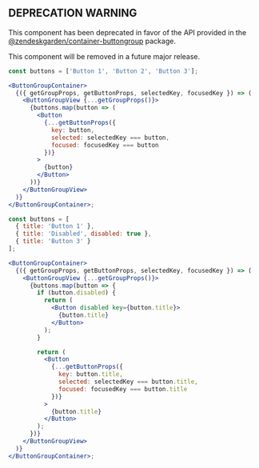 ## DEPRECATION WARNING

This component has been deprecated in favor of the API provided in the
[@zendeskgarden/container-buttongroup](https://www.npmjs.com/package/@zendeskgarden/container-buttongroup)
package.

This component will be removed in a future major release.

```jsx static
const buttons = ['Button 1', 'Button 2', 'Button 3'];

<ButtonGroupContainer>
  {({ getGroupProps, getButtonProps, selectedKey, focusedKey }) => (
    <ButtonGroupView {...getGroupProps()}>
      {buttons.map(button => (
        <Button
          {...getButtonProps({
            key: button,
            selected: selectedKey === button,
            focused: focusedKey === button
          })}
        >
          {button}
        </Button>
      ))}
    </ButtonGroupView>
  )}
</ButtonGroupContainer>;
```

```jsx static
const buttons = [
  { title: 'Button 1' },
  { title: 'Disabled', disabled: true },
  { title: 'Button 3' }
];

<ButtonGroupContainer>
  {({ getGroupProps, getButtonProps, selectedKey, focusedKey }) => (
    <ButtonGroupView {...getGroupProps()}>
      {buttons.map(button => {
        if (button.disabled) {
          return (
            <Button disabled key={button.title}>
              {button.title}
            </Button>
          );
        }

        return (
          <Button
            {...getButtonProps({
              key: button.title,
              selected: selectedKey === button.title,
              focused: focusedKey === button.title
            })}
          >
            {button.title}
          </Button>
        );
      })}
    </ButtonGroupView>
  )}
</ButtonGroupContainer>;
```
